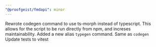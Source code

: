 ```yaml
---
"@proofgeist/fmdapi": minor
---
```


Rewrote codegen command to use ts-morph instead of typescript. This allows for the script to be run directly from npm, and increses maintainability.
Added a new alias `typegen` command. Same as `codegen`
Update tests to vitest
